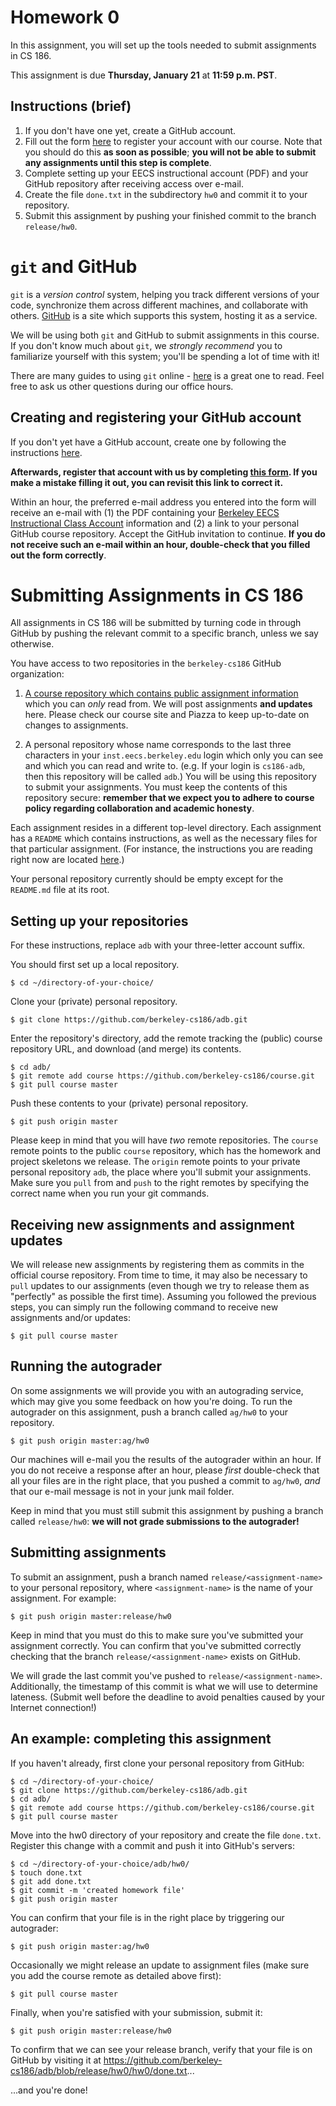 # Homework 0

In this assignment, you will set up the tools needed to submit assignments in CS 186.

This assignment is due **Thursday, January 21** at **11:59 p.m. PST**.

## Instructions (brief)
1. If you don't have one yet, create a GitHub account.
2. Fill out the form [here](http://goo.gl/forms/CnJXcFHkPt) to register your account with our course. Note that you should do this **as soon as possible**; **you will not be able to submit any assignments until this step is complete**.
3. Complete setting up your EECS instructional account (PDF) and your GitHub repository after receiving access over e-mail.
4. Create the file `done.txt` in the subdirectory `hw0` and commit it to your repository.
5. Submit this assignment by pushing your finished commit to the branch `release/hw0`.

# `git` and GitHub

`git` is a *version control* system, helping you track different versions of your code, synchronize them across different machines, and collaborate with others. [GitHub](https://github.com) is a site which supports this system, hosting it as a service.

We will be using both `git` and GitHub to submit assignments in this course. If you don't know much about `git`, we *strongly recommend* you to familiarize yourself with this system; you'll be spending a lot of time with it!

There are many guides to using `git` online - [here](http://git-scm.com/book/en/v1/Getting-Started) is a great one to read. Feel free to ask us other questions during our office hours.

## Creating and registering your GitHub account

If you don't yet have a GitHub account, create one by following the instructions [here](https://help.github.com/articles/set-up-git/).

**Afterwards, register that account with us by completing [this form](http://goo.gl/forms/CnJXcFHkPt). If you make a mistake filling it out, you can revisit this link to correct it.**

Within an hour, the preferred e-mail address you entered into the form will receive an e-mail with (1) the PDF containing your [Berkeley EECS Instructional Class Account](https://inst.eecs.berkeley.edu/connecting.html) information and (2) a link to your personal GitHub course repository. Accept the GitHub invitation to continue. **If you do not receive such an e-mail within an hour, double-check that you filled out the form correctly**.

# Submitting Assignments in CS 186

All assignments in CS 186 will be submitted by turning code in through GitHub by pushing the relevant commit to a specific branch, unless we say otherwise.

You have access to two repositories in the `berkeley-cs186` GitHub organization:

1. [A course repository which contains public assignment information](https://github.com/berkeley-cs186/course) which you can *only* read from. We will post assignments **and updates** here. Please check our course site and Piazza to keep up-to-date on changes to assignments.

2. A personal repository whose name corresponds to the last three characters in your `inst.eecs.berkeley.edu` login which only you can see and which you can read and write to. (e.g. If your login is `cs186-adb`, then this repository will be called `adb`.) You will be using this repository to submit your assignments. You must keep the contents of this repository secure: **remember that we expect you to adhere to course policy regarding collaboration and academic honesty**.

Each assignment resides in a different top-level directory. Each assignment has a `README` which contains instructions, as well as the necessary files for that particular assignment. (For instance, the instructions you are reading right now are located [here](http://github.com/berkeley-cs186/course/blob/master/hw0/README.md).)

Your personal repository currently should be empty except for the `README.md` file at its root.

## Setting up your repositories

For these instructions, replace `adb` with your three-letter account suffix.

You should first set up a local repository.

    $ cd ~/directory-of-your-choice/

Clone your (private) personal repository.

    $ git clone https://github.com/berkeley-cs186/adb.git

Enter the repository's directory, add the remote tracking the (public) course repository URL, and download (and merge) its contents.

    $ cd adb/
    $ git remote add course https://github.com/berkeley-cs186/course.git
    $ git pull course master

Push these contents to your (private) personal repository.

    $ git push origin master

Please keep in mind that you will have *two* remote repositories. The `course` remote points to the public `course` repository, which has the homework and project skeletons we release. The `origin` remote points to your private personal repository `adb`, the place where you'll submit your assignments. Make sure you `pull` from and `push` to the right remotes by specifying the correct name when you run your git commands. 

## Receiving new assignments and assignment updates

We will release new assignments by registering them as commits in the official course repository. From time to time, it may also be necessary to `pull` updates to our assignments (even though we try to release them as "perfectly" as possible the first time). Assuming you followed the previous steps, you can simply run the following command to receive new assignments and/or updates:

    $ git pull course master

## Running the autograder

On some assignments we will provide you with an autograding service, which may give you some feedback on how you're doing. To run the autograder on this assignment, push a branch called `ag/hw0` to your repository.

    $ git push origin master:ag/hw0

Our machines will e-mail you the results of the autograder within an hour. If you do not receive a response after an hour, please *first* double-check that all your files are in the right place, that you pushed a commit to `ag/hw0`, *and* that our e-mail message is not in your junk mail folder.

Keep in mind that you must still submit this assignment by pushing a branch called `release/hw0`: **we will not grade submissions to the autograder!**

## Submitting assignments

To submit an assignment, push a branch named `release/<assignment-name>` to your personal repository, where `<assignment-name>` is the name of your assignment. For example:

    $ git push origin master:release/hw0

Keep in mind that you must do this to make sure you've submitted your assignment correctly. You can confirm that you've submitted correctly checking that the branch `release/<assignment-name>` exists on GitHub.

We will grade the last commit you've pushed to `release/<assignment-name>`. Additionally, the timestamp of this commit is what we will use to determine lateness. (Submit well before the deadline to avoid penalties caused by your Internet connection!)

## An example: completing this assignment

If you haven't already, first clone your personal repository from GitHub:

    $ cd ~/directory-of-your-choice/
    $ git clone https://github.com/berkeley-cs186/adb.git
    $ cd adb/
    $ git remote add course https://github.com/berkeley-cs186/course.git
    $ git pull course master

Move into the hw0 directory of your repository and create the file `done.txt`. Register this change with a commit and push it into GitHub's servers:

    $ cd ~/directory-of-your-choice/adb/hw0/
    $ touch done.txt
    $ git add done.txt
    $ git commit -m 'created homework file'
    $ git push origin master

You can confirm that your file is in the right place by triggering our autograder:

    $ git push origin master:ag/hw0

Occasionally we might release an update to assignment files (make sure you add the course remote as detailed above first):

    $ git pull course master

Finally, when you're satisfied with your submission, submit it:

    $ git push origin master:release/hw0

To confirm that we can see your release branch, verify that your file is on GitHub by visiting it at <https://github.com/berkeley-cs186/adb/blob/release/hw0/hw0/done.txt>...

...and you're done!
